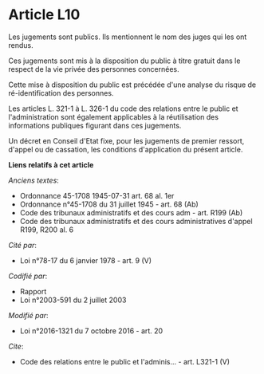 # Article L10

Les jugements sont publics. Ils mentionnent le nom des juges qui les ont rendus. 

Ces jugements sont mis à la disposition du public à titre gratuit dans le respect de la vie privée des personnes concernées. 

Cette mise à disposition du public est précédée d'une analyse du risque de ré-identification des personnes. 

Les articles L. 321-1 à L. 326-1 du code des relations entre le public et l'administration sont également applicables à la
réutilisation des informations publiques figurant dans ces jugements. 

Un décret en Conseil d'Etat fixe, pour les jugements de premier ressort, d'appel ou de cassation, les conditions
d'application du présent article.

**Liens relatifs à cet article**

_Anciens textes_:

  - Ordonnance 45-1708 1945-07-31 art. 68 al. 1er
  - Ordonnance n°45-1708 du 31 juillet 1945 - art. 68 (Ab)
  - Code des tribunaux administratifs et des cours adm - art. R199 (Ab)
  - Code des tribunaux administratifs et des cours administratives d'appel R199, R200 al. 6

_Cité par_:

  - Loi n°78-17 du 6 janvier 1978 - art. 9 (V)

_Codifié par_:

  - Rapport
  - Loi n°2003-591 du 2 juillet 2003

_Modifié par_:

  - Loi n°2016-1321 du 7 octobre 2016 - art. 20

_Cite_:

  - Code des relations entre le public et l'adminis... - art. L321-1 (V)
